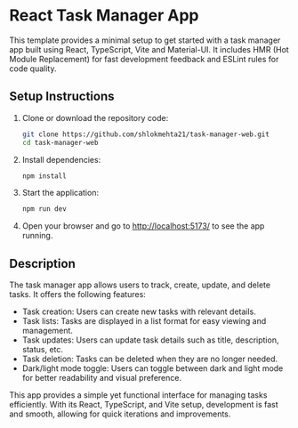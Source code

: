 # React Task Manager App

This template provides a minimal setup to get started with a task manager app built using React, TypeScript, Vite and Material-UI. It includes HMR (Hot Module Replacement) for fast development feedback and ESLint rules for code quality.

## Setup Instructions

1. Clone or download the repository code:

   ```bash
   git clone https://github.com/shlokmehta21/task-manager-web.git
   cd task-manager-web
   ```

2. Install dependencies:

   ```bash
   npm install
   ```

3. Start the application:

   ```bash
   npm run dev
   ```

4. Open your browser and go to [http://localhost:5173/](http://localhost:5173/) to see the app running.

## Description

The task manager app allows users to track, create, update, and delete tasks. It offers the following features:

- Task creation: Users can create new tasks with relevant details.
- Task lists: Tasks are displayed in a list format for easy viewing and management.
- Task updates: Users can update task details such as title, description, status, etc.
- Task deletion: Tasks can be deleted when they are no longer needed.
- Dark/light mode toggle: Users can toggle between dark and light mode for better readability and visual preference.

This app provides a simple yet functional interface for managing tasks efficiently. With its React, TypeScript, and Vite setup, development is fast and smooth, allowing for quick iterations and improvements.
